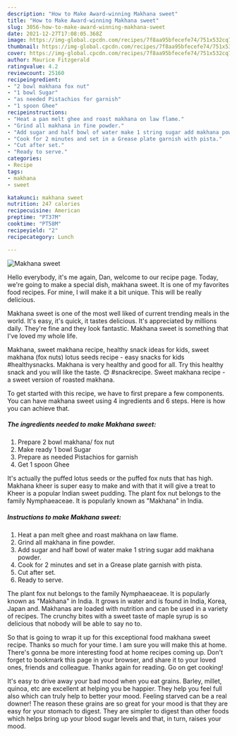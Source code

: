 ```yaml
---
description: "How to Make Award-winning Makhana sweet"
title: "How to Make Award-winning Makhana sweet"
slug: 3056-how-to-make-award-winning-makhana-sweet
date: 2021-12-27T17:08:05.368Z
image: https://img-global.cpcdn.com/recipes/7f8aa95bfecefe74/751x532cq70/makhana-sweet-recipe-main-photo.jpg
thumbnail: https://img-global.cpcdn.com/recipes/7f8aa95bfecefe74/751x532cq70/makhana-sweet-recipe-main-photo.jpg
cover: https://img-global.cpcdn.com/recipes/7f8aa95bfecefe74/751x532cq70/makhana-sweet-recipe-main-photo.jpg
author: Maurice Fitzgerald
ratingvalue: 4.2
reviewcount: 25160
recipeingredient:
- "2 bowl makhana fox nut"
- "1 bowl Sugar"
- "as needed Pistachios for garnish"
- "1 spoon Ghee"
recipeinstructions:
- "Heat a pan melt ghee and roast makhana on law flame."
- "Grind all makhana in fine powder."
- "Add sugar and half bowl of water make 1 string sugar add makhana powder."
- "Cook for 2 minutes and set in a Grease plate garnish with pista."
- "Cut after set."
- "Ready to serve."
categories:
- Recipe
tags:
- makhana
- sweet

katakunci: makhana sweet 
nutrition: 247 calories
recipecuisine: American
preptime: "PT37M"
cooktime: "PT58M"
recipeyield: "2"
recipecategory: Lunch

---
```



![Makhana sweet](https://img-global.cpcdn.com/recipes/7f8aa95bfecefe74/751x532cq70/makhana-sweet-recipe-main-photo.jpg)

Hello everybody, it's me again, Dan, welcome to our recipe page. Today, we're going to make a special dish, makhana sweet. It is one of my favorites food recipes. For mine, I will make it a bit unique. This will be really delicious.

Makhana sweet is one of the most well liked of current trending meals in the world. It's easy, it's quick, it tastes delicious. It's appreciated by millions daily. They're fine and they look fantastic. Makhana sweet is something that I've loved my whole life.

Makhana, sweet makhana recipe, healthy snack ideas for kids, sweet makhana (fox nuts) lotus seeds recipe - easy snacks for kids #healthysnacks. Makhana is very healthy and good for all. Try this healthy snack and you will like the taste. 😊 #snackrecipe. Sweet makhana recipe - a sweet version of roasted makhana.


To get started with this recipe, we have to first prepare a few components. You can have makhana sweet using 4 ingredients and 6 steps. Here is how you can achieve that.

<!--inarticleads1-->

##### The ingredients needed to make Makhana sweet:

1. Prepare 2 bowl makhana/ fox nut
1. Make ready 1 bowl Sugar
1. Prepare as needed Pistachios for garnish
1. Get 1 spoon Ghee


It&#39;s actually the puffed lotus seeds or the puffed fox nuts that has high. Makhana kheer is super easy to make and with that it will give a treat to Kheer is a popular Indian sweet pudding. The plant fox nut belongs to the family Nymphaeaceae. It is popularly known as &#34;Makhana&#34; in India. 

<!--inarticleads2-->

##### Instructions to make Makhana sweet:

1. Heat a pan melt ghee and roast makhana on law flame.
1. Grind all makhana in fine powder.
1. Add sugar and half bowl of water make 1 string sugar add makhana powder.
1. Cook for 2 minutes and set in a Grease plate garnish with pista.
1. Cut after set.
1. Ready to serve.


The plant fox nut belongs to the family Nymphaeaceae. It is popularly known as &#34;Makhana&#34; in India. It grows in water and is found in India, Korea, Japan and. Makhanas are loaded with nutrition and can be used in a variety of recipes. The crunchy bites with a sweet taste of maple syrup is so delicious that nobody will be able to say no to. 

So that is going to wrap it up for this exceptional food makhana sweet recipe. Thanks so much for your time. I am sure you will make this at home. There's gonna be more interesting food at home recipes coming up. Don't forget to bookmark this page in your browser, and share it to your loved ones, friends and colleague. Thanks again for reading. Go on get cooking!

It's easy to drive away your bad mood when you eat grains. Barley, millet, quinoa, etc are excellent at helping you be happier. They help you feel full also which can truly help to better your mood. Feeling starved can be a real downer! The reason these grains are so great for your mood is that they are easy for your stomach to digest. They are simpler to digest than other foods which helps bring up your blood sugar levels and that, in turn, raises your mood.
